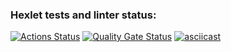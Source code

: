 ### Hexlet tests and linter status:
[![Actions Status](https://github.com/ganiev-dev/java-project-71/actions/workflows/hexlet-check.yml/badge.svg)](https://github.com/ganiev-dev/java-project-71/actions)
[![Quality Gate Status](https://sonarcloud.io/api/project_badges/measure?project=ganiev-dev_java-project-71&metric=alert_status)](https://sonarcloud.io/summary/new_code?id=ganiev-dev_java-project-71)
[![asciicast](https://asciinema.org/a/yz0WFg6GGXzF8pb0ty2rCc7kx.svg)](https://asciinema.org/a/yz0WFg6GGXzF8pb0ty2rCc7kx)
